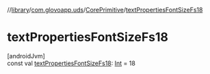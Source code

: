 //[library](../../../index.md)/[com.glovoapp.uds](../index.md)/[CorePrimitive](index.md)/[textPropertiesFontSizeFs18](text-properties-font-size-fs18.md)

# textPropertiesFontSizeFs18

[androidJvm]\
const val [textPropertiesFontSizeFs18](text-properties-font-size-fs18.md): [Int](https://kotlinlang.org/api/latest/jvm/stdlib/kotlin/-int/index.html) = 18
